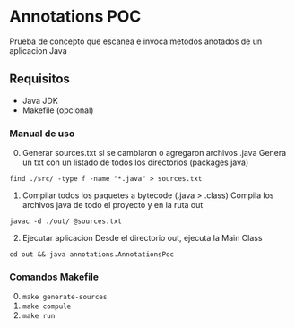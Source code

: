 # Annotations POC

Prueba de concepto que escanea e invoca metodos anotados
de un aplicacion Java

## Requisitos
- Java JDK
- Makefile (opcional)

### Manual de uso

0. Generar sources.txt si se cambiaron o agregaron archivos .java
Genera un txt con un listado de todos los directorios (packages java)

`find ./src/ -type f -name "*.java" > sources.txt`

1. Compilar todos los paquetes a bytecode (.java > .class)
Compila los archivos java de todo el proyecto y en la ruta out

`javac -d ./out/ @sources.txt`

2. Ejecutar aplicacion
Desde el directorio out, ejecuta la Main Class

`cd out && java annotations.AnnotationsPoc`

### Comandos Makefile

0. `make generate-sources`
1. `make compule`
2. `make run`